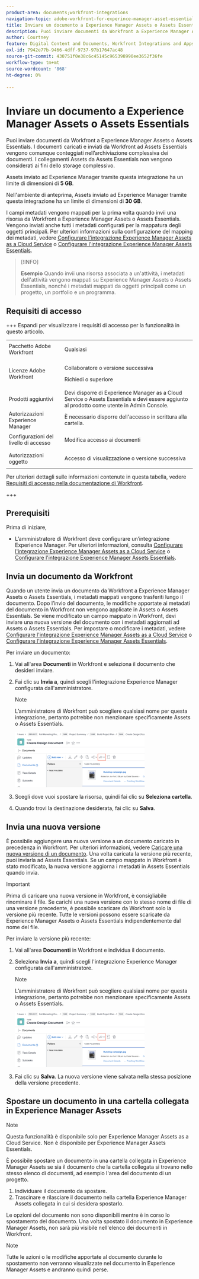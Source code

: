 ```yaml
---
product-area: documents;workfront-integrations
navigation-topic: adobe-workfront-for-experince-manager-asset-essentials
title: Inviare un documento a Experience Manager Assets o Assets Essentials
description: Puoi inviare documenti da Workfront a Experience Manager Assets o Assets Essentials. I documenti caricati e inviati da Workfront ad Assets Essentials vengono comunque conteggiati nell’archiviazione complessiva dei documenti. I collegamenti Assets da Assets Essentials non vengono considerati ai fini dello storage complessivo.
author: Courtney
feature: Digital Content and Documents, Workfront Integrations and Apps
exl-id: 7942e77b-9466-4dff-9737-97b17647ac48
source-git-commit: 430751f0e38c6c45145c965398990ee3652f36fe
workflow-type: tm+mt
source-wordcount: '868'
ht-degree: 0%

---
```


# Inviare un documento a Experience Manager Assets o Assets Essentials

Puoi inviare documenti da Workfront a Experience Manager Assets o Assets Essentials. I documenti caricati e inviati da Workfront ad Assets Essentials vengono comunque conteggiati nell’archiviazione complessiva dei documenti. I collegamenti Assets da Assets Essentials non vengono considerati ai fini dello storage complessivo.

Assets inviato ad Experience Manager tramite questa integrazione ha un limite di dimensioni di **5 GB**.

Nell&#39;ambiente di anteprima, Assets inviato ad Experience Manager tramite questa integrazione ha un limite di dimensioni di **30 GB**.

I campi metadati vengono mappati per la prima volta quando invii una risorsa da Workfront a Experience Manager Assets o Assets Essentials. Vengono inviati anche tutti i metadati configurati per la mappatura degli oggetti principali. Per ulteriori informazioni sulla configurazione del mapping dei metadati, vedere [Configurare l&#39;integrazione Experience Manager Assets as a Cloud Service](/help/quicksilver/administration-and-setup/configure-integrations/configure-aacs-integration.md) o [Configurare l&#39;integrazione Experience Manager Assets Essentials](/help/quicksilver/documents/adobe-workfront-for-experience-manager-assets-essentials/setup-asset-essentials.md).

>[!INFO]
>
>**Esempio** Quando invii una risorsa associata a un&#39;attività, i metadati dell&#39;attività vengono mappati su Experience Manager Assets o Assets Essentials, nonché i metadati mappati da oggetti principali come un progetto, un portfolio e un programma.

## Requisiti di accesso

+++ Espandi per visualizzare i requisiti di accesso per la funzionalità in questo articolo.

<table style="table-layout:auto"> 
 <col> 
 <col> 
 <tbody> 
  <tr> 
   <td role="rowheader">Pacchetto Adobe Workfront</td> 
   <td> <p> Qualsiasi</p> </td> 
  </tr> 
  <tr> 
   <td role="rowheader">Licenze Adobe Workfront</td> 
   <td> 
   <p>Collaboratore o versione successiva</p> 
   <p>Richiedi o superiore</p> </td> 
  </tr> 
  <tr> 
   <td role="rowheader">Prodotti aggiuntivi</td> 
   <td>Devi disporre di Experience Manager as a Cloud Service o Assets Essentials e devi essere aggiunto al prodotto come utente in Admin Console.</td> 
  </tr> 
   <tr> 
    <td role="rowheader">Autorizzazioni Experience Manager</td> 
    <td>È necessario disporre dell'accesso in scrittura alla cartella.</td> 
   </tr>
  <tr> 
   <td role="rowheader">Configurazioni del livello di accesso</td> 
   <td> <p>Modifica accesso ai documenti</p> </td> 
  </tr> 
  <tr> 
   <td role="rowheader">Autorizzazioni oggetto</td> 
   <td> <p>Accesso di visualizzazione o versione successiva</p> </td> 
  </tr> 
 </tbody> 
</table>

Per ulteriori dettagli sulle informazioni contenute in questa tabella, vedere [Requisiti di accesso nella documentazione di Workfront](/help/quicksilver/administration-and-setup/add-users/access-levels-and-object-permissions/access-level-requirements-in-documentation.md).

+++

## Prerequisiti

Prima di iniziare,

* L’amministratore di Workfront deve configurare un’integrazione Experience Manager. Per ulteriori informazioni, consulta [Configurare l&#39;integrazione Experience Manager Assets as a Cloud Service](/help/quicksilver/administration-and-setup/configure-integrations/configure-aacs-integration.md) o [Configurare l&#39;integrazione Experience Manager Assets Essentials](/help/quicksilver/documents/adobe-workfront-for-experience-manager-assets-essentials/setup-asset-essentials.md).


## Invia un documento da Workfront

Quando un utente invia un documento da Workfront a Experience Manager Assets o Assets Essentials, i metadati mappati vengono trasferiti lungo il documento. Dopo l’invio del documento, le modifiche apportate ai metadati del documento in Workfront non vengono applicate in Assets o Assets Essentials. Se viene modificato un campo mappato in Workfront, devi inviare una nuova versione del documento con i metadati aggiornati ad Assets o Assets Essentials. Per impostare o modificare i metadati, vedere [Configurare l&#39;integrazione Experience Manager Assets as a Cloud Service](/help/quicksilver/administration-and-setup/configure-integrations/configure-aacs-integration.md) o [Configurare l&#39;integrazione Experience Manager Assets Essentials](../../documents/adobe-workfront-for-experience-manager-assets-essentials/setup-asset-essentials.md).

Per inviare un documento:

1. Vai all&#39;area **Documenti** in Workfront e seleziona il documento che desideri inviare.
1. Fai clic su **Invia a**, quindi scegli l&#39;integrazione Experience Manager configurata dall&#39;amministratore.

   >[!NOTE]
   >
   >L’amministratore di Workfront può scegliere qualsiasi nome per questa integrazione, pertanto potrebbe non menzionare specificamente Assets o Assets Essentials.

   ![Invia a](assets/copy-of-send-to-in-toolbar-350x149.png)

1. Scegli dove vuoi spostare la risorsa, quindi fai clic su **Seleziona cartella**.
1. Quando trovi la destinazione desiderata, fai clic su **Salva**.

## Invia una nuova versione

È possibile aggiungere una nuova versione a un documento caricato in precedenza in Workfront. Per ulteriori informazioni, vedere [Caricare una nuova versione di un documento](../../documents/managing-documents/upload-new-document-version.md). Una volta caricata la versione più recente, puoi inviarla ad Assets Essentials. Se un campo mappato in Workfront è stato modificato, la nuova versione aggiorna i metadati in Assets Essentials quando invia.

>[!IMPORTANT]
>
>Prima di caricare una nuova versione in Workfront, è consigliabile rinominare il file. Se carichi una nuova versione con lo stesso nome di file di una versione precedente, è possibile scaricare da Workfront solo la versione più recente. Tutte le versioni possono essere scaricate da Experience Manager Assets o Assets Essentials indipendentemente dal nome del file.

Per inviare la versione più recente:

1. Vai all&#39;area **Documenti** in Workfront e individua il documento.
1. Seleziona **Invia a**, quindi scegli l&#39;integrazione Experience Manager configurata dall&#39;amministratore.

   >[!NOTE]
   >
   >L’amministratore di Workfront può scegliere qualsiasi nome per questa integrazione, pertanto potrebbe non menzionare specificamente Assets o Assets Essentials.

   ![Invia a](assets/copy-of-send-to-in-toolbar-350x149.png)

1. Fai clic su **Salva**. La nuova versione viene salvata nella stessa posizione della versione precedente.

## Spostare un documento in una cartella collegata in Experience Manager Assets

>[!NOTE]
>
>Questa funzionalità è disponibile solo per Experience Manager Assets as a Cloud Service. Non è disponibile per Experience Manager Assets Essentials.

È possibile spostare un documento in una cartella collegata in Experience Manager Assets se sia il documento che la cartella collegata si trovano nello stesso elenco di documenti, ad esempio l&#39;area del documento di un progetto.

1. Individuare il documento da spostare.
1. Trascinare e rilasciare il documento nella cartella Experience Manager Assets collegata in cui si desidera spostarlo.

Le opzioni del documento non sono disponibili mentre è in corso lo spostamento del documento. Una volta spostato il documento in Experience Manager Assets, non sarà più visibile nell&#39;elenco dei documenti in Workfront.

>[!NOTE]
>
> Tutte le azioni o le modifiche apportate al documento durante lo spostamento non verranno visualizzate nel documento in Experience Manager Assets e andranno quindi perse.

